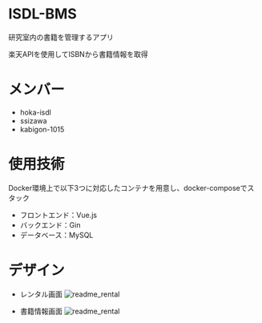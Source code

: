# ISDL-BMS
研究室内の書籍を管理するアプリ

楽天APIを使用してISBNから書籍情報を取得
# メンバー
- hoka-isdl
- ssizawa
- kabigon-1015

# 使用技術
Docker環境上で以下3つに対応したコンテナを用意し、docker-composeでスタック
- フロントエンド：Vue.js
- バックエンド：Gin
- データベース：MySQL

# デザイン
- レンタル画面
![readme_rental](https://user-images.githubusercontent.com/107198960/233127255-593d15ee-cf59-435e-99ef-b1ffd08adb49.png)

- 書籍情報画面
![readme_rental](https://user-images.githubusercontent.com/107198960/233127319-1f77f36f-8efb-45dc-bb8b-831b3cf30302.png)
